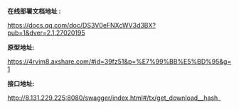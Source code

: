 **在线部署文档地址 :**

https://docs.qq.com/doc/DS3V0eFNXcWV3d3BX?pub=1&dver=2.1.27020195

**原型地址:**

https://4rvim8.axshare.com/#id=39fz51&p=%E7%99%BB%E5%BD%95&g=1

**接口地址:**

http://8.131.229.225:8080/swagger/index.html#/tx/get_download__hash_
